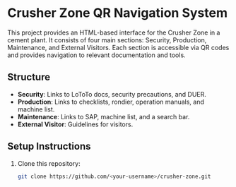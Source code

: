 # Crusher Zone QR Navigation System

This project provides an HTML-based interface for the Crusher Zone in a cement plant. It consists of four main sections: Security, Production, Maintenance, and External Visitors. Each section is accessible via QR codes and provides navigation to relevant documentation and tools.

## Structure
- **Security**: Links to LoToTo docs, security precautions, and DUER.
- **Production**: Links to checklists, rondier, operation manuals, and machine list.
- **Maintenance**: Links to SAP, machine list, and a search bar.
- **External Visitor**: Guidelines for visitors.

## Setup Instructions
1. Clone this repository:
   ```bash
   git clone https://github.com/<your-username>/crusher-zone.git
